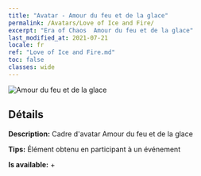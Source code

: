 ```yaml
---
title: "Avatar - Amour du feu et de la glace"
permalink: /Avatars/Love of Ice and Fire/
excerpt: "Era of Chaos  Amour du feu et de la glace"
last_modified_at: 2021-07-21
locale: fr
ref: "Love of Ice and Fire.md"
toc: false
classes: wide
---
```

 ![Amour du feu et de la glace](/images/a/avatarFrame_28.png)

## Détails

 **Description:** Cadre d'avatar Amour du feu et de la glace 

 **Tips:** Élément obtenu en participant à un événement 

 **Is available:**  + 

